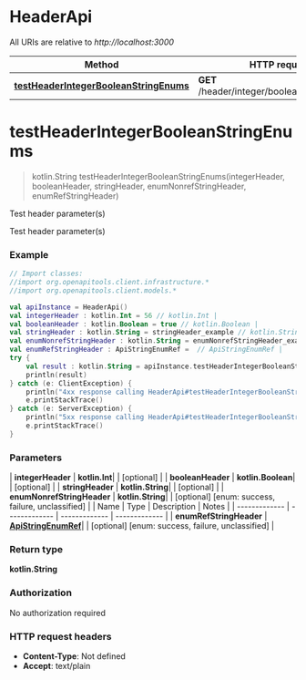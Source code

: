 # HeaderApi

All URIs are relative to *http://localhost:3000*

| Method | HTTP request | Description |
| ------------- | ------------- | ------------- |
| [**testHeaderIntegerBooleanStringEnums**](HeaderApi.md#testHeaderIntegerBooleanStringEnums) | **GET** /header/integer/boolean/string/enums | Test header parameter(s) |


<a id="testHeaderIntegerBooleanStringEnums"></a>
# **testHeaderIntegerBooleanStringEnums**
> kotlin.String testHeaderIntegerBooleanStringEnums(integerHeader, booleanHeader, stringHeader, enumNonrefStringHeader, enumRefStringHeader)

Test header parameter(s)

Test header parameter(s)

### Example
```kotlin
// Import classes:
//import org.openapitools.client.infrastructure.*
//import org.openapitools.client.models.*

val apiInstance = HeaderApi()
val integerHeader : kotlin.Int = 56 // kotlin.Int | 
val booleanHeader : kotlin.Boolean = true // kotlin.Boolean | 
val stringHeader : kotlin.String = stringHeader_example // kotlin.String | 
val enumNonrefStringHeader : kotlin.String = enumNonrefStringHeader_example // kotlin.String | 
val enumRefStringHeader : ApiStringEnumRef =  // ApiStringEnumRef | 
try {
    val result : kotlin.String = apiInstance.testHeaderIntegerBooleanStringEnums(integerHeader, booleanHeader, stringHeader, enumNonrefStringHeader, enumRefStringHeader)
    println(result)
} catch (e: ClientException) {
    println("4xx response calling HeaderApi#testHeaderIntegerBooleanStringEnums")
    e.printStackTrace()
} catch (e: ServerException) {
    println("5xx response calling HeaderApi#testHeaderIntegerBooleanStringEnums")
    e.printStackTrace()
}
```

### Parameters
| **integerHeader** | **kotlin.Int**|  | [optional] |
| **booleanHeader** | **kotlin.Boolean**|  | [optional] |
| **stringHeader** | **kotlin.String**|  | [optional] |
| **enumNonrefStringHeader** | **kotlin.String**|  | [optional] [enum: success, failure, unclassified] |
| Name | Type | Description  | Notes |
| ------------- | ------------- | ------------- | ------------- |
| **enumRefStringHeader** | [**ApiStringEnumRef**](.md)|  | [optional] [enum: success, failure, unclassified] |

### Return type

**kotlin.String**

### Authorization

No authorization required

### HTTP request headers

 - **Content-Type**: Not defined
 - **Accept**: text/plain

